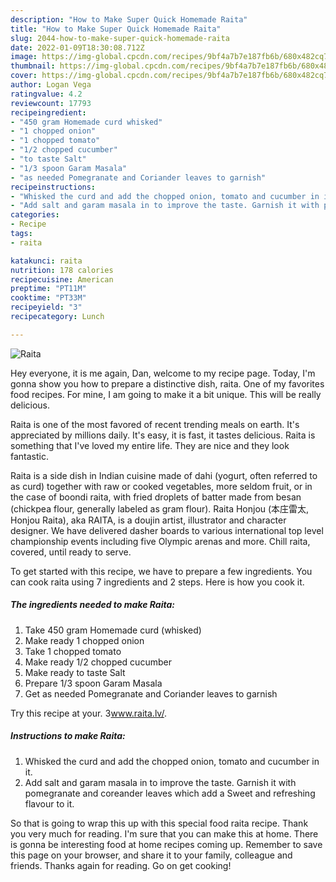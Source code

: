 ```yaml
---
description: "How to Make Super Quick Homemade Raita"
title: "How to Make Super Quick Homemade Raita"
slug: 2044-how-to-make-super-quick-homemade-raita
date: 2022-01-09T18:30:08.712Z
image: https://img-global.cpcdn.com/recipes/9bf4a7b7e187fb6b/680x482cq70/raita-recipe-main-photo.jpg
thumbnail: https://img-global.cpcdn.com/recipes/9bf4a7b7e187fb6b/680x482cq70/raita-recipe-main-photo.jpg
cover: https://img-global.cpcdn.com/recipes/9bf4a7b7e187fb6b/680x482cq70/raita-recipe-main-photo.jpg
author: Logan Vega
ratingvalue: 4.2
reviewcount: 17793
recipeingredient:
- "450 gram Homemade curd whisked"
- "1 chopped onion"
- "1 chopped tomato"
- "1/2 chopped cucumber"
- "to taste Salt"
- "1/3 spoon Garam Masala"
- "as needed Pomegranate and Coriander leaves to garnish"
recipeinstructions:
- "Whisked the curd and add the chopped onion, tomato and cucumber in it."
- "Add salt and garam masala in to improve the taste. Garnish it with pomegranate and coreander leaves which add a Sweet and refreshing flavour to it."
categories:
- Recipe
tags:
- raita

katakunci: raita 
nutrition: 178 calories
recipecuisine: American
preptime: "PT11M"
cooktime: "PT33M"
recipeyield: "3"
recipecategory: Lunch

---
```



![Raita](https://img-global.cpcdn.com/recipes/9bf4a7b7e187fb6b/680x482cq70/raita-recipe-main-photo.jpg)

Hey everyone, it is me again, Dan, welcome to my recipe page. Today, I'm gonna show you how to prepare a distinctive dish, raita. One of my favorites food recipes. For mine, I am going to make it a bit unique. This will be really delicious.

Raita is one of the most favored of recent trending meals on earth. It's appreciated by millions daily. It's easy, it is fast, it tastes delicious. Raita is something that I've loved my entire life. They are nice and they look fantastic.

Raita is a side dish in Indian cuisine made of dahi (yogurt, often referred to as curd) together with raw or cooked vegetables, more seldom fruit, or in the case of boondi raita, with fried droplets of batter made from besan (chickpea flour, generally labeled as gram flour). Raita Honjou (本庄雷太, Honjou Raita), aka RAITA, is a doujin artist, illustrator and character designer. We have delivered dasher boards to various international top level championship events including five Olympic arenas and more. Chill raita, covered, until ready to serve.


To get started with this recipe, we have to prepare a few ingredients. You can cook raita using 7 ingredients and 2 steps. Here is how you cook it.

<!--inarticleads1-->

##### The ingredients needed to make Raita:

1. Take 450 gram Homemade curd (whisked)
1. Make ready 1 chopped onion
1. Take 1 chopped tomato
1. Make ready 1/2 chopped cucumber
1. Make ready to taste Salt
1. Prepare 1/3 spoon Garam Masala
1. Get as needed Pomegranate and Coriander leaves to garnish


Try this recipe at your. www.raita.lv/. 

<!--inarticleads2-->

##### Instructions to make Raita:

1. Whisked the curd and add the chopped onion, tomato and cucumber in it.
1. Add salt and garam masala in to improve the taste. Garnish it with pomegranate and coreander leaves which add a Sweet and refreshing flavour to it.




So that is going to wrap this up with this special food raita recipe. Thank you very much for reading. I'm sure that you can make this at home. There is gonna be interesting food at home recipes coming up. Remember to save this page on your browser, and share it to your family, colleague and friends. Thanks again for reading. Go on get cooking!
